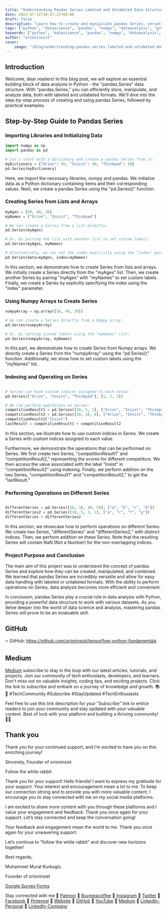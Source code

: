 ```yaml
---
title: "Understanding Pandas Series Labeled and Unlabeled Data Structures"
date: 2023-07-31T10:57:27+03:00
draft: false
description: "Learn how to create and manipulate pandas Series, versatile data structures for efficient data handling in Python. Explore labeled and unlabeled formats, perform operations, and level up your data analysis skills! 🐼📊 #Python #Pandas #DataScience"
tags: ["python", "datascience", "pandas", "numpy", "dataanalysis", "programming", "coding", "data", "datastructure", "analysis"]
keywords: ["python", "datascience", "pandas", "numpy", "dataanalysis", "programming", "coding", "data", "datastructure", "analysis"]
author: "orioninsist"
cover:
    image: "/blog/understanding-pandas-series-labeled-and-unlabeled-data-structure.webp"
---
```


## Introduction

Welcome, dear readers! In this blog post, we will explore an essential building block of data analysis in Python - the "pandas.Series" data structure. With "pandas.Series," you can efficiently store, manipulate, and analyze data, both with labeled and unlabeled formats. We'll dive into the step-by-step process of creating and using pandas Series, followed by practical examples.

## Step-by-Step Guide to Pandas Series

### Importing Libraries and Initializing Data

```python
import numpy as np
import pandas as pd

# Let's start with a dictionary and create a pandas Series from it:
myDictionary = {"Orion": 50, "Insist": 40, "Thinkpad": 30}
pd.Series(myDictionary)

```

Here, we import the necessary libraries, numpy and pandas. We initialize data as a Python dictionary containing items and their corresponding values. Next, we create a pandas Series using the "pd.Series()" function.

### Creating Series from Lists and Arrays

```python
myAges = [50, 40, 30]
myNames = ["Orion", "Insist", "Thinkpad"]

# We can create a Series from a list directly:
pd.Series(myAges)

# Or, by pairing the list with another list to set custom labels:
pd.Series(myAges, myNames)

# Alternatively, we can set the index explicitly using the "index" parameter:
pd.Series(data=myAges, index=myNames)

```

In this section, we demonstrate how to create Series from lists and arrays. We initially create a Series directly from the "myAges" list. Then, we create another Series by pairing "myAges" with "myNames" to set custom labels. Finally, we create a Series by explicitly specifying the index using the "index" parameter.

### Using Numpy Arrays to Create Series

```python
numpyArray = np.array([50, 40, 30])

# We can create a Series directly from a Numpy array:
pd.Series(numpyArray)

# Or, by setting custom labels using the "myNames" list:
pd.Series(numpyArray, myNames)

```

In this part, we demonstrate how to create Series from Numpy arrays. We directly create a Series from the "numpyArray" using the "pd.Series()" function. Additionally, we show how to set custom labels using the "myNames" list.

### Indexing and Operating on Series

```python

# Series can have custom indices assigned to each value:
pd.Series(["Orion", "Insist", "Thinkpad"], [1, 2, 3])

# We can perform operations on Series:
competitionResult1 = pd.Series([10, 5, 1], ["Orion", "Insist", "Thinkpad"])
competitionResult2 = pd.Series([20, 10, 8], ["Orion", "Insist", "Thinkpad"])
competitionResult2["Insist"]
lastResult = competitionResult1 + competitionResult2

```

In this section, we illustrate how to use custom indices in Series. We create a Series with custom indices assigned to each value.

Furthermore, we demonstrate the operations that can be performed on Series. We first create two Series, "competitionResult1" and "competitionResult2," representing the scores for different competitors. We then access the value associated with the label "Insist" in "competitionResult2" using indexing. Finally, we perform addition on the two Series, "competitionResult1" and "competitionResult2," to get the "lastResult."

### Performing Operations on Different Series

```python

differentSeries = pd.Series([20, 30, 40, 50], ["a", "b", "c", "d"])
differentSeries2 = pd.Series([10, 5, 3, 1], ["a", "c", "f", "g"])
differentSeries + differentSeries2

```

In this section, we showcase how to perform operations on different Series. We create two Series, "differentSeries" and "differentSeries2," with distinct indices. Then, we perform addition on these Series. Note that the resulting Series will contain NaN (Not a Number) for the non-overlapping indices.

### Project Purpose and Conclusion 
The main aim of this project was to understand the concept of pandas Series and explore how they can be created, manipulated, and combined. We learned that pandas Series are incredibly versatile and allow for easy data handling with labeled or unlabeled formats. With the ability to perform operations on Series, data analysis becomes more efficient and convenient.

In conclusion, pandas Series play a crucial role in data analysis with Python, providing a powerful data structure to work with various datasets. As you delve deeper into the world of data science and analysis, mastering pandas Series will prove to be an invaluable skill.

## GitHub

⭐ GitHub: https://github.com/orioninsist/tensorflow-python-fundamentals
  

## Medium

[Medium](https://orioninsist.dev/subscribe) subscribe to stay in the loop with our latest articles, tutorials, and projects. Join our community of tech enthusiasts, developers, and learners. Don't miss out on valuable insights, coding tips, and exciting projects. Click the link to subscribe and embark on a journey of knowledge and growth. 📚🚀 #TechCommunity #Subscribe #StayUpdated #TechEnthusiasts

  

Feel free to use this link description for your "Subscribe" link to entice readers to join your community and stay updated with your valuable content. Best of luck with your platform and building a thriving community! 📝✨

  

## Thank you

  

Thank you for your continued support, and I’m excited to have you on this enriching journey!

  

Sincerely, Founder of orioninsist

  

Follow the white rabbit

  

Thank you for your support! Hello friends! I want to express my gratitude for your support. Your interest and encouragement mean a lot to me. To keep our connection strong and to provide you with more valuable content, I encourage you to stay connected with me on my social media platforms.

  

I am excited to share more content with you through these platforms and I value your engagement and feedback. Thank you once again for your support. Let’s stay connected and keep the conversation going!

  

Your feedback and engagement mean the world to me. Thank you once again for your unwavering support.

  

Let’s continue to “follow the white rabbit” and discover new horizons together!

  

Best regards,

  

Muhammet Murat Kurkoglu

  

Founder of orioninsist

  

[Google Survey Forms](https://forms.gle/9k4nybFs3Det8bHv5)

  

Stay connected with me 🔗 [Patreon](https://www.patreon.com/orioninsist) 🔗 [Buymeacoffee](https://www.buymeacoffee.com/orioninsist) 🔗 [Instagram](https://www.instagram.com/insistorion/) 🔗 [Twitter](https://twitter.com/InsistOrion) 🔗 [Facebook](https://www.facebook.com/insistorion) 🔗 [Pinterest](https://www.pinterest.com/orioninsist/) 🔗 [Website](https://orioninsist.org/) 🔗 [GitHub](https://github.com/orioninsist) 🔗 [YouTube](https://www.youtube.com/@orioninsist-official/) 🔗 [Medium](https://orioninsist.dev/) 🔗 [LinkedIn-Personal](https://www.linkedin.com/in/muhammet-murat-kurkoglu/) 🔗 [LinkedIn-Company](https://www.linkedin.com/company/orioninsist/)